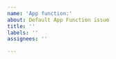 ```yaml
---
name: 'App function:'
about: Default App Function issue
title: ''
labels: ''
assignees: ''

---
```



